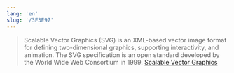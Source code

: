 ```yaml
---
lang: 'en'
slug: '/3F3E97'
---
```


> Scalable Vector Graphics (SVG) is an XML-based vector image format for defining two-dimensional graphics, supporting interactivity, and animation. The SVG specification is an open standard developed by the World Wide Web Consortium in 1999. [Scalable Vector Graphics](https://en.wikipedia.org/wiki/Scalable_Vector_Graphics)
